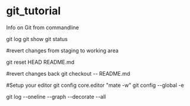 # git_tutorial
Info on Git from commandline

git log
git show
git status

#revert changes from staging to working area

git reset HEAD README.md


#revert changes back 
git checkout -- README.md

#Setup your editor
git config core.editor "mate -w"
git config --global -e

git log --oneline --graph --decorate --all
